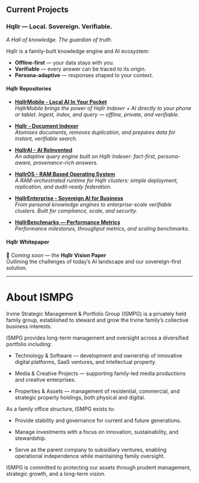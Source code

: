 ## Current Projects

### Hqllr — Local. Sovereign. Verifiable.
*A Hall of knowledge. The guardian of truth.*

Hqllr is a family-built knowledge engine and AI ecosystem:
- **Offline-first** — your data stays with you.  
- **Verifiable** — every answer can be traced to its origin.  
- **Persona-adaptive** — responses shaped to your context.  

#### Hqllr Repositories

- [**HqllrMobile - Local AI In Your Pocket**](https://github.com/ISMPG/HqllrMobile)  
  *HqllrMobile brings the power of Hqllr Indexer + AI directly to your phone or tablet. Ingest, index, and query — offline, private, and verifiable.*  

- [**Hqllr - Document Indexer**](https://github.com/ISMPG/Hqllr)  
  *Atomises documents, removes duplication, and prepares data for instant, verifiable search.*  

- [**HqllrAI - AI ReInvented**](https://github.com/ISMPG/HqllrAI)  
  *An adaptive query engine built on Hqllr Indexer: fact-first, persona-aware, provenance-rich answers.*  

- [**HqllrOS - RAM Based Operating System**](https://github.com/ISMPG/HqllrOS)  
  *A RAM-orchestrated runtime for Hqllr clusters: simple deployment, replication, and audit-ready federation.*  

- [**HqllrEnterprise - Sovereign AI for Business**](https://github.com/ISMPG/HqllrEnterprise)  
  *From personal knowledge engines to enterprise-scale verifiable clusters. Built for compliance, scale, and security.*  

- [**HqllrBenchmarks — Performance Metrics**](https://github.com/ISMPG/HqllrBenchmarks)  
  *Performance milestones, throughput metrics, and scaling benchmarks.*  

#### Hqllr Whitepaper
📄 *Coming soon* — the **Hqllr Vision Paper**  
Outlining the challenges of today’s AI landscape and our sovereign-first solution.  


---

# About ISMPG

Irvine Strategic Management & Portfolio Group (ISMPG) is a privately held family group, established to steward and grow the Irvine family’s collective business interests.

ISMPG provides long-term management and oversight across a diversified portfolio including:

- Technology & Software — development and ownership of innovative digital platforms, SaaS ventures, and intellectual property.

- Media & Creative Projects — supporting family-led media productions and creative enterprises.

- Properties & Assets — management of residential, commercial, and strategic property holdings, both physical and digital.


As a family office structure, ISMPG exists to:

- Provide stability and governance for current and future generations.

- Manage investments with a focus on innovation, sustainability, and stewardship.

- Serve as the parent company to subsidiary ventures, enabling operational independence while maintaining family oversight.


ISMPG is committed to protecting our assets through prudent management, strategic growth, and a long-term vision.



<!--
**ISMPG/ISMPG** is a ✨ _special_ ✨ repository because its `README.md` (this file) appears on your GitHub profile.

Here are some ideas to get you started:

- 🔭 I’m currently working on ...
- 🌱 I’m currently learning ...
- 👯 I’m looking to collaborate on ...
- 🤔 I’m looking for help with ...
- 💬 Ask me about ...
- 📫 How to reach me: ...
- 😄 Pronouns: ...
- ⚡ Fun fact: ...
-->
